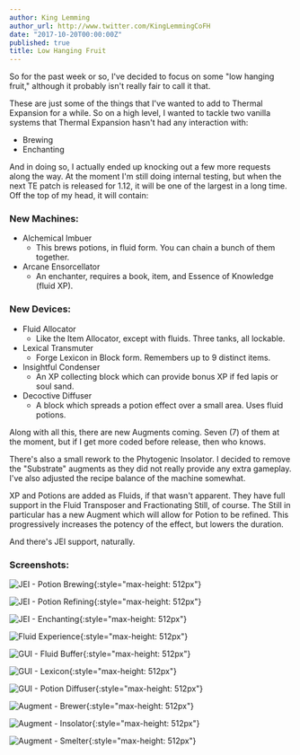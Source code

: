 ```yaml
---
author: King Lemming
author_url: http://www.twitter.com/KingLemmingCoFH
date: "2017-10-20T00:00:00Z"
published: true
title: Low Hanging Fruit
---
```


So for the past week or so, I've decided to focus on some "low hanging fruit,"
although it probably isn't really fair to call it that.

These are just some of the things that I've wanted to add to Thermal Expansion
for a while. So on a high level, I wanted to tackle two vanilla systems that
Thermal Expansion hasn't had any interaction with:

- Brewing
- Enchanting

And in doing so, I actually ended up knocking out a few more requests along the
way. At the moment I'm still doing internal testing, but when the next TE patch
is released for 1.12, it will be one of the largest in a long time. Off the top
of my head, it will contain:

### **New Machines:**

- Alchemical Imbuer
    - This brews potions, in fluid form. You can chain a bunch of them together.
- Arcane Ensorcellator
    - An enchanter, requires a book, item, and Essence of Knowledge (fluid XP).

### **New Devices:**
- Fluid Allocator
    - Like the Item Allocator, except with fluids. Three tanks, all lockable.
- Lexical Transmuter
    - Forge Lexicon in Block form. Remembers up to 9 distinct items.
- Insightful Condenser
    - An XP collecting block which can provide bonus XP if fed lapis or soul sand.
- Decoctive Diffuser
    - A block which spreads a potion effect over a small area. Uses fluid potions.

Along with all this, there are new Augments coming. Seven (7) of them at the
moment, but if I get more coded before release, then who knows.

There's also a small rework to the Phytogenic Insolator. I decided to remove the
"Substrate" augments as they did not really provide any extra gameplay. I've
also adjusted the recipe balance of the machine somewhat.

XP and Potions are added as Fluids, if that wasn't apparent. They have full
support in the Fluid Transposer and Fractionating Still, of course. The Still in
particular has a new Augment which will allow for Potion to be refined. This
progressively increases the potency of the effect, but lowers the duration.

And there's JEI support, naturally.

### **Screenshots:**
![JEI - Potion Brewing](/images/posts/2017-10-20-low-hanging-fruit/jei_brewer.png){:style="max-height: 512px"}

![JEI - Potion Refining](/images/posts/2017-10-20-low-hanging-fruit/jei_refinery_potion.png){:style="max-height: 512px"}

![JEI - Enchanting](/images/posts/2017-10-20-low-hanging-fruit/jei_enchanter.png){:style="max-height: 512px"}

![Fluid Experience](/images/posts/2017-10-20-low-hanging-fruit/fluid_experience.png){:style="max-height: 512px"}

![GUI - Fluid Buffer](/images/posts/2017-10-20-low-hanging-fruit/gui_fluid_buffer.png){:style="max-height: 512px"}

![GUI - Lexicon](/images/posts/2017-10-20-low-hanging-fruit/gui_lexicon.png){:style="max-height: 512px"}

![GUI - Potion Diffuser](/images/posts/2017-10-20-low-hanging-fruit/gui_diffuser.png){:style="max-height: 512px"}

![Augment - Brewer](/images/posts/2017-10-20-low-hanging-fruit/augment_brewer.png){:style="max-height: 512px"}

![Augment - Insolator](/images/posts/2017-10-20-low-hanging-fruit/augment_insolator.png){:style="max-height: 512px"}

![Augment - Smelter](/images/posts/2017-10-20-low-hanging-fruit/augment_smelter.png){:style="max-height: 512px"}
